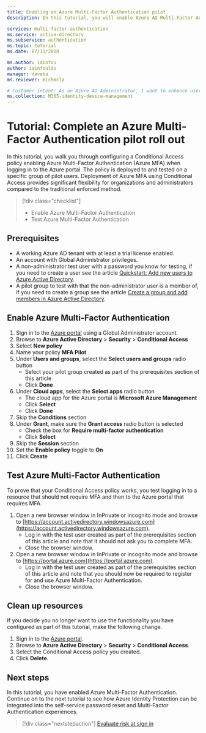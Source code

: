 ```yaml
---
title: Enabling an Azure Multi-Factor Authentication pilot
description: In this tutorial, you will enable Azure AD Multi-Factor Authentication for a pilot group of users

services: multi-factor-authentication
ms.service: active-directory
ms.subservice: authentication
ms.topic: tutorial
ms.date: 07/11/2018

ms.author: iainfou
author: iainfoulds
manager: daveba
ms.reviewer: michmcla

# Customer intent: As an Azure AD Administrator, I want to enhance user authentication with MFA to make sure the user is who they say they are.
ms.collection: M365-identity-device-management
---
```

# Tutorial: Complete an Azure Multi-Factor Authentication pilot roll out

In this tutorial, you walk you through configuring a Conditional Access policy enabling Azure Multi-Factor Authentication (Azure MFA) when logging in to the Azure portal. The policy is deployed to and tested on a specific group of pilot users. Deployment of Azure MFA using Conditional Access provides significant flexibility for organizations and administrators compared to the traditional enforced method.

> [!div class="checklist"]
> * Enable Azure Multi-Factor Authentication
> * Test Azure Multi-Factor Authentication

## Prerequisites

* A working Azure AD tenant with at least a trial license enabled.
* An account with Global Administrator privileges.
* A non-administrator test user with a password you know for testing, if you need to create a user see the article [Quickstart: Add new users to Azure Active Directory](../add-users-azure-active-directory.md).
* A pilot group to test with that the non-administrator user is a member of, if you need to create a group see the article [Create a group and add members in Azure Active Directory](../active-directory-groups-create-azure-portal.md).

## Enable Azure Multi-Factor Authentication

1. Sign in to the [Azure portal](https://portal.azure.com) using a Global Administrator account.
1. Browse to **Azure Active Directory** > **Security** > **Conditional Access**
1. Select **New policy**
1. Name your policy **MFA Pilot**
1. Under **Users and groups**, select the **Select users and groups** radio button
    * Select your pilot group created as part of the prerequisites section of this article
    * Click **Done**
1. Under **Cloud apps**, select the **Select apps** radio button
    * The cloud app for the Azure portal is **Microsoft Azure Management**
    * Click **Select**
    * Click **Done**
1. Skip the **Conditions** section
1. Under **Grant**, make sure the **Grant access** radio button is selected
    * Check the box for **Require multi-factor authentication**
    * Click **Select**
1. Skip the **Session** section
1. Set the **Enable policy** toggle to **On**
1. Click **Create**

## Test Azure Multi-Factor Authentication

To prove that your Conditional Access policy works, you test logging in to a resource that should not require MFA and then to the Azure portal that requires MFA.

1. Open a new browser window in InPrivate or incognito mode and browse to [https://account.activedirectory.windowsazure.com](https://account.activedirectory.windowsazure.com).
   * Log in with the test user created as part of the prerequisites section of this article and note that it should not ask you to complete MFA.
   * Close the browser window.
2. Open a new browser window in InPrivate or incognito mode and browse to [https://portal.azure.com](https://portal.azure.com).
   * Log in with the test user created as part of the prerequisites section of this article and note that you should now be required to register for and use Azure Multi-Factor Authentication.
   * Close the browser window.

## Clean up resources

If you decide you no longer want to use the functionality you have configured as part of this tutorial, make the following change.

1. Sign in to the [Azure portal](https://portal.azure.com).
1. Browse to **Azure Active Directory** > **Security** > **Conditional Access**.
1. Select the Conditional Access policy you created.
1. Click **Delete**.

## Next steps

In this tutorial, you have enabled Azure Multi-Factor Authentication. Continue on to the next tutorial to see how Azure Identity Protection can be integrated into the self-service password reset and Multi-Factor Authentication experiences.

> [!div class="nextstepaction"]
> [Evaluate risk at sign in](tutorial-risk-based-sspr-mfa.md)
